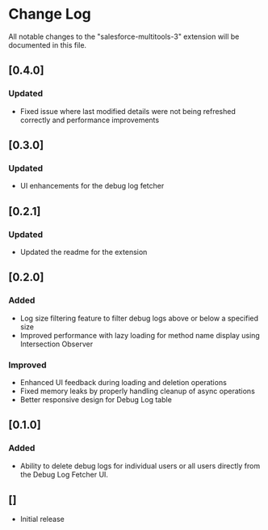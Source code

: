 # Change Log

All notable changes to the "salesforce-multitools-3" extension will be documented in this file.

## [0.4.0]

### Updated

- Fixed issue where last modified details were not being refreshed correctly and performance improvements

## [0.3.0]

### Updated

- UI enhancements for the debug log fetcher

## [0.2.1]

### Updated

- Updated the readme for the extension

## [0.2.0]

### Added

- Log size filtering feature to filter debug logs above or below a specified size
- Improved performance with lazy loading for method name display using Intersection Observer

### Improved

- Enhanced UI feedback during loading and deletion operations
- Fixed memory leaks by properly handling cleanup of async operations
- Better responsive design for Debug Log table

## [0.1.0]

### Added

- Ability to delete debug logs for individual users or all users directly from the Debug Log Fetcher UI.

## []

- Initial release

